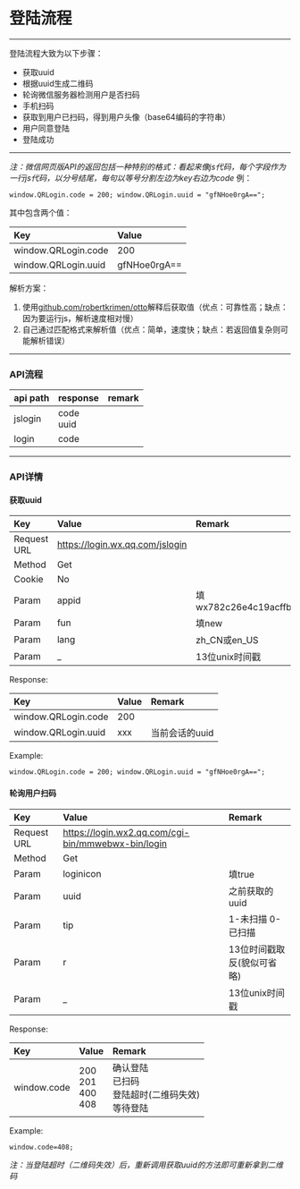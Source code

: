 # 登陆流程

---

登陆流程大致为以下步骤：
- 获取uuid
- 根据uuid生成二维码
- 轮询微信服务器检测用户是否扫码
- 手机扫码
- 获取到用户已扫码，得到用户头像（base64编码的字符串）
- 用户同意登陆
- 登陆成功

---
*注：微信网页版API的返回包括一种特别的格式：看起来像js代码，每个字段作为一行js代码，以分号结尾，每句以等号分割左边为key右边为code*
例：
```
window.QRLogin.code = 200; window.QRLogin.uuid = "gfNHoe0rgA==";
```
其中包含两个值：

| Key                 | Value        |
|:--------------------|:-------------|
| window.QRLogin.code | 200          |
| window.QRLogin.uuid | gfNHoe0rgA== |

解析方案：
1. 使用[github.com/robertkrimen/otto](https://github.com/robertkrimen/otto)解释后获取值（优点：可靠性高；缺点：因为要运行js，解析速度相对慢）
2. 自己通过匹配格式来解析值（优点：简单，速度快；缺点：若返回值复杂则可能解析错误）

---
### API流程

| api path | response      | remark |
|:---------|:--------------|:-------|
| jslogin  | code<br/>uuid |        |
| login    | code          |        |

---
### API详情

#### 获取uuid

| Key         | Value                           | Remark              |
|:------------|:--------------------------------|:--------------------|
| Request URL | https://login.wx.qq.com/jslogin |                     |
| Method      | Get                             |                     |
| Cookie      | No                              |                     |
| Param       | appid                           | 填wx782c26e4c19acffb |
| Param       | fun                             | 填new                |
| Param       | lang                            | zh_CN或en_US         |
| Param       | _                               | 13位unix时间戳          |

Response:

| Key                 | Value | Remark    |
|:--------------------|:------|:----------|
| window.QRLogin.code | 200   |           |
| window.QRLogin.uuid | xxx   | 当前会话的uuid |

Example:
```
window.QRLogin.code = 200; window.QRLogin.uuid = "gfNHoe0rgA==";
```

#### 轮询用户扫码

| Key         | Value                                              | Remark          |
|:------------|:---------------------------------------------------|:----------------|
| Request URL | https://login.wx2.qq.com/cgi-bin/mmwebwx-bin/login |                 |
| Method      | Get                                                |                 |
| Param       | loginicon                                          | 填true           |
| Param       | uuid                                               | 之前获取的uuid       |
| Param       | tip                                                | 1-未扫描 0-已扫描     |
| Param       | r                                                  | 13位时间戳取反(貌似可省略) |
| Param       | _                                                  | 13位unix时间戳      |

Response:

| Key         | Value                       | Remark                                |
|:------------|:----------------------------|:--------------------------------------|
| window.code | 200<br/>201<br/>400<br/>408 | 确认登陆<br/>已扫码<br/>登陆超时(二维码失效)<br/>等待登陆 |

Example:
```
window.code=408;
```

*注：当登陆超时（二维码失效）后，重新调用获取uuid的方法即可重新拿到二维码*
